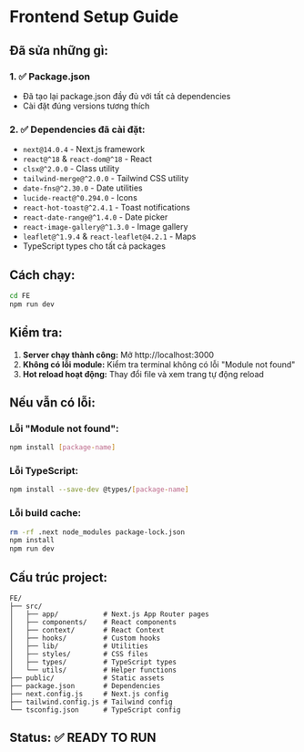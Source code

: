 # Frontend Setup Guide

## Đã sửa những gì:

### 1. ✅ **Package.json**

-   Đã tạo lại package.json đầy đủ với tất cả dependencies
-   Cài đặt đúng versions tương thích

### 2. ✅ **Dependencies đã cài đặt:**

-   `next@14.0.4` - Next.js framework
-   `react@^18` & `react-dom@^18` - React
-   `clsx@^2.0.0` - Class utility
-   `tailwind-merge@^2.0.0` - Tailwind CSS utility
-   `date-fns@^2.30.0` - Date utilities
-   `lucide-react@^0.294.0` - Icons
-   `react-hot-toast@^2.4.1` - Toast notifications
-   `react-date-range@^1.4.0` - Date picker
-   `react-image-gallery@^1.3.0` - Image gallery
-   `leaflet@^1.9.4` & `react-leaflet@4.2.1` - Maps
-   TypeScript types cho tất cả packages

## Cách chạy:

```bash
cd FE
npm run dev
```

## Kiểm tra:

1. **Server chạy thành công:** Mở http://localhost:3000
2. **Không có lỗi module:** Kiểm tra terminal không có lỗi "Module not found"
3. **Hot reload hoạt động:** Thay đổi file và xem trang tự động reload

## Nếu vẫn có lỗi:

### Lỗi "Module not found":

```bash
npm install [package-name]
```

### Lỗi TypeScript:

```bash
npm install --save-dev @types/[package-name]
```

### Lỗi build cache:

```bash
rm -rf .next node_modules package-lock.json
npm install
npm run dev
```

## Cấu trúc project:

```
FE/
├── src/
│   ├── app/           # Next.js App Router pages
│   ├── components/    # React components
│   ├── context/       # React Context
│   ├── hooks/         # Custom hooks
│   ├── lib/           # Utilities
│   ├── styles/        # CSS files
│   ├── types/         # TypeScript types
│   └── utils/         # Helper functions
├── public/            # Static assets
├── package.json       # Dependencies
├── next.config.js     # Next.js config
├── tailwind.config.js # Tailwind config
└── tsconfig.json      # TypeScript config
```

## Status: ✅ READY TO RUN
